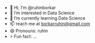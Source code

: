 - 👋 Hi, I’m @ruhinborkar
- 👀 I’m interested in Data Science
- 🌱 I’m currently learning Data Science
- 📫 reach me at borkarruhin@gmail.com
- 😄 Pronouns: ruhin
- ⚡ Fun fact: ...

<!---
ruhinborkar/ruhinborkar is a ✨ special ✨ repository because its `README.md` (this file) appears on your GitHub profile.
You can click the Preview link to take a look at your changes.
--->
